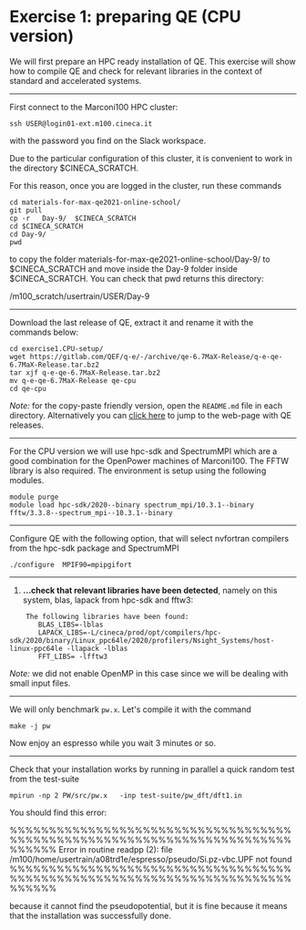 # Exercise 1: preparing QE (CPU version)

We will first prepare an HPC ready installation of QE. This exercise will show how to compile QE and check for relevant libraries in the context of standard and accelerated systems.

------------------------------------------------------------------------

First connect to the Marconi100 HPC cluster: 

~~~~~{.bash}
ssh USER@login01-ext.m100.cineca.it  
~~~~~

with the password you find on the Slack workspace.

Due to the particular configuration of this cluster, it is convenient to work in the directory $CINECA_SCRATCH.

For this reason, once you are logged in the cluster, run these commands 

~~~~~{.bash}
cd materials-for-max-qe2021-online-school/  
git pull  
cp -r   Day-9/  $CINECA_SCRATCH  
cd $CINECA_SCRATCH  
cd Day-9/
pwd
~~~~~

to copy the folder materials-for-max-qe2021-online-school/Day-9/ to $CINECA_SCRATCH and move inside the Day-9 folder inside $CINECA_SCRATCH.
You can check that pwd returns this directory:

/m100_scratch/usertrain/USER/Day-9 

------------------------------------------------------------------------

Download the last release of QE, extract it and rename it with the commands below:

~~~~~{.bash}
cd exercise1.CPU-setup/ 
wget https://gitlab.com/QEF/q-e/-/archive/qe-6.7MaX-Release/q-e-qe-6.7MaX-Release.tar.bz2
tar xjf q-e-qe-6.7MaX-Release.tar.bz2
mv q-e-qe-6.7MaX-Release qe-cpu
cd qe-cpu
~~~~~

*Note:* for the copy-paste friendly version, open the `README.md` file in each directory. Alternatively you can [click here](https://gitlab.com/QEF/q-e/-/releases) to jump to the web-page with QE releases.

------------------------------------------------------------------------

For the CPU version we will use hpc-sdk and SpectrumMPI which are a good combination for the OpenPower machines of Marconi100.
The FFTW library is also required. The environment is setup using the following modules. 

~~~~~{.bash}
module purge
module load hpc-sdk/2020--binary spectrum_mpi/10.3.1--binary fftw/3.3.8--spectrum_mpi--10.3.1--binary  
~~~~~

------------------------------------------------------------------------

Configure QE with the following option, that will select nvfortran compilers from the hpc-sdk package and SpectrumMPI

~~~~~{.bash}
./configure  MPIF90=mpipgifort
~~~~~

------------------------------------------------------------------------

1. **...check that relevant libraries have been detected**, namely on this system, blas, lapack from hpc-sdk and fftw3:

~~~~~{.bash}
    The following libraries have been found:
       BLAS_LIBS=-lblas 
       LAPACK_LIBS=-L/cineca/prod/opt/compilers/hpc-sdk/2020/binary/Linux_ppc64le/2020/profilers/Nsight_Systems/host-linux-ppc64le -llapack -lblas 
       FFT_LIBS= -lfftw3 
~~~~~

*Note:* we did not enable OpenMP in this case since we will be dealing with small input files.

------------------------------------------------------------------------

We will only benchmark `pw.x`. Let's compile it with the command

    make -j pw

Now enjoy an espresso while you wait 3 minutes or so.

------------------------------------------------------------------------

Check that your installation works by running in parallel a quick random test from the test-suite

    mpirun -np 2 PW/src/pw.x   -inp test-suite/pw_dft/dft1.in


You should find this error:

 %%%%%%%%%%%%%%%%%%%%%%%%%%%%%%%%%%%%%%%%%%%%%%%%%%%%%%%%%%%%%%%%%%%%%%%%%%%%%%
     Error in routine readpp (2):
     file /m100/home/usertrain/a08trd1e/espresso/pseudo/Si.pz-vbc.UPF not found
 %%%%%%%%%%%%%%%%%%%%%%%%%%%%%%%%%%%%%%%%%%%%%%%%%%%%%%%%%%%%%%%%%%%%%%%%%%%%%% 

because it cannot find the pseudopotential, but it is fine because it means that the installation was successfully done.



